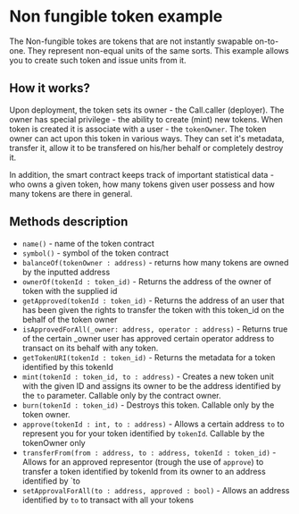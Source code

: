 # Non fungible token example
The Non-fungible tokes are tokens that are not instantly swapable on-to-one. They represent non-equal units of the same sorts. This example allows you to create such token and issue units from it.

## How it works?
Upon deployment, the token sets its owner - the Call.caller (deployer). The owner has special privilege - the ability to create (mint) new tokens. When token is created it is associate with a user - the `tokenOwner`.
The token owner can act upon this token in various ways. They can set it's metadata, transfer it, allow it to be transfered on his/her behalf or completely destroy it.

In addition, the smart contract keeps track of important statistical data - who owns a given token, how many tokens given user possess and how many tokens are there in general.

## Methods description
- `name()` - name of the token contract
- `symbol()` - symbol of the token contract
- `balanceOf(tokenOwner : address)` - returns how many tokens are owned by the inputted address
- `ownerOf(tokenId : token_id)` - Returns the address of the owner of token with the supplied id
- `getApproved(tokenId : token_id)` - Returns the address of an user that has been given the rights to transfer the token with this token_id on the behalf of the token owner
- `isApprovedForAll(_owner: address, operator : address)` - Returns true of the certain _owner user has approved certain operator address to transact on its behalf with any token.
- `getTokenURI(tokenId : token_id)` - Returns the metadata for a token identified by this tokenId
- `mint(tokenId : token_id, to : address)` - Creates a new token unit with the given ID and assigns its owner to be the address identified by the `to` parameter. Callable only by the contract owner.
- `burn(tokenId : token_id)` - Destroys this token. Callable only by the token owner.
- `approve(tokenId : int, to : address)` - Allows a certain address `to` to represent you for your token identified by `tokenId`. Callable by the tokenOwner only
- `transferFrom(from : address, to : address, tokenId : token_id)` - Allows for an approved representor (trough the use of `approve`) to transfer a token identified by tokenId from its owner to an address identified by `to
- `setApprovalForAll(to : address, approved : bool)` - Allows an address identified by `to` to transact with all your tokens